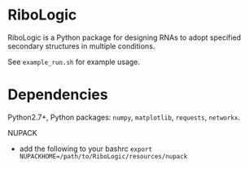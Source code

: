 # RiboLogic

RiboLogic is a Python package for designing RNAs to adopt specified secondary structures in multiple conditions.

See `example_run.sh` for example usage.

# Dependencies

Python2.7+, Python packages: `numpy`, `matplotlib`, `requests`, `networkx`.

NUPACK
- add the following to your bashrc
`export NUPACKHOME=/path/to/RiboLogic/resources/nupack`
